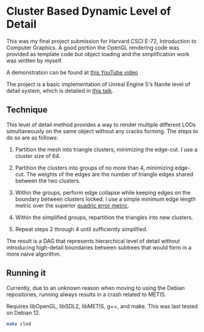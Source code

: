 # Cluster Based Dynamic Level of Detail

This was my final project submission for Harvard CSCI E-72, Introduction to
Computer Graphics. A good portion the OpenGL rendering code was provided as
template code but object loading and the simplification work was written by
myself.

A demonstration can be found at [this YouTube video][demo]

The project is a basic implementation of Unreal Engine 5's Nanite level of
detail system, which is detailed in [this talk][talk].

## Technique

This level of detail method provides a way to render multiple different LODs
simultaneously on the same object without any cracks forming. The steps to do so
are as follows:

1. Partition the mesh into triangle clusters, minimizing the edge-cut. I use a
   cluster size of 64.

2. Partition the clusters into groups of no more than 4, minimizing edge-cut.
   The weights of the edges are the number of triangle edges shared between the
   two clusters.

3. Within the groups, perform edge collapse while keeping edges on the
   boundary between clusters locked. I use a simple minimum edge length metric
   over the superior [quadric error metric][qem].

4. Within the simplified groups, repartition the triangles into new clusters.

5. Repeat steps 2 through 4 until sufficiently simplified.

The result is a DAG that represents hierarchical level of detail without
introducing high-detail boundaries between subtrees that would form in a more
naive algorithm.

## Running it
Currently, due to an unknown reason when moving to using the Debian
repositories, running always results in a crash related to METIS.

Requires libOpenGL, libSDL2, libMETIS, g++, and make. This was last tested on
Debian 12.

```bash
make clod
```




[demo]: https://www.youtube.com/watch?v=-wF9icVke58
[talk]: https://www.youtube.com/watch?v=eviSykqSUUw
[qem]: https://dl.acm.org/doi/10.1145/258734.258849
